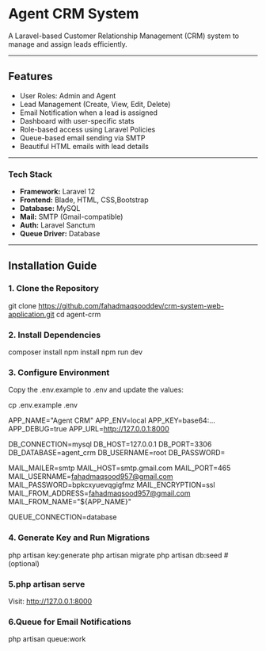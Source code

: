 # Agent CRM System

A Laravel-based Customer Relationship Management (CRM) system to manage and assign leads efficiently.

---

## Features

- User Roles: Admin and Agent
- Lead Management (Create, View, Edit, Delete)
- Email Notification when a lead is assigned
- Dashboard with user-specific stats
- Role-based access using Laravel Policies
- Queue-based email sending via SMTP
- Beautiful HTML emails with lead details

---

### Tech Stack

- **Framework:** Laravel 12
- **Frontend:** Blade, HTML, CSS,Bootstrap
- **Database:** MySQL
- **Mail:** SMTP (Gmail-compatible)
- **Auth:** Laravel Sanctum
- **Queue Driver:** Database

---

## Installation Guide

### 1. Clone the Repository

git clone https://github.com/fahadmaqsooddev/crm-system-web-application.git
cd agent-crm


### 2. Install Dependencies

composer install
npm install
npm run dev

### 3. Configure Environment

Copy the .env.example to .env and update the values:

cp .env.example .env

APP_NAME="Agent CRM"
APP_ENV=local
APP_KEY=base64:...
APP_DEBUG=true
APP_URL=http://127.0.0.1:8000

DB_CONNECTION=mysql
DB_HOST=127.0.0.1
DB_PORT=3306
DB_DATABASE=agent_crm
DB_USERNAME=root
DB_PASSWORD=

MAIL_MAILER=smtp
MAIL_HOST=smtp.gmail.com
MAIL_PORT=465
MAIL_USERNAME=fahadmaqsood957@gmail.com
MAIL_PASSWORD=bpkcxyuevqgigfmz
MAIL_ENCRYPTION=ssl
MAIL_FROM_ADDRESS=fahadmaqsood957@gmail.com
MAIL_FROM_NAME="${APP_NAME}"

QUEUE_CONNECTION=database

### 4. Generate Key and Run Migrations

php artisan key:generate
php artisan migrate
php artisan db:seed # (optional)

### 5.php artisan serve

Visit: http://127.0.0.1:8000

### 6.Queue for Email Notifications

php artisan queue:work




